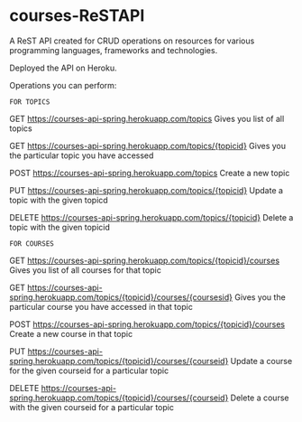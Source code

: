 # courses-ReSTAPI
A ReST API created for CRUD operations on resources for various programming languages, frameworks and technologies.

Deployed the API on Heroku.

Operations you can perform:

`FOR TOPICS`

GET https://courses-api-spring.herokuapp.com/topics 
Gives you list of all topics

GET https://courses-api-spring.herokuapp.com/topics/{topicid}
Gives you the particular topic you have accessed

POST https://courses-api-spring.herokuapp.com/topics
Create a new topic

PUT https://courses-api-spring.herokuapp.com/topics/{topicid}
Update a topic with the given topicd

DELETE https://courses-api-spring.herokuapp.com/topics/{topicid}
Delete a topic with the given topicid

`FOR COURSES`

GET https://courses-api-spring.herokuapp.com/topics/{topicid}/courses
Gives you list of all courses for that topic

GET https://courses-api-spring.herokuapp.com/topics/{topicid}/courses/{coursesid}
Gives you the particular course you have accessed in that topic

POST https://courses-api-spring.herokuapp.com/topics/{topicid}/courses
Create a new course in that topic

PUT https://courses-api-spring.herokuapp.com/topics/{topicid}/courses/{courseid}
Update a course for the given courseid for a particular topic

DELETE https://courses-api-spring.herokuapp.com/topics/{topicid}/courses/{courseid}
Delete a course with the given courseid for a particular topic

